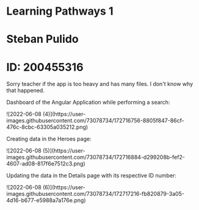 # Learning Pathways 1
# Steban Pulido
# ID: 200455316

<p>
Sorry teacher if the app is too heavy and has many files. I don't know why that happened.
</p>

<p>
Dashboard of the Angular Application while performing a search:
</p>
![2022-06-08 (4)](https://user-images.githubusercontent.com/73078734/172716756-8805f847-86cf-476c-8cbc-63305a035212.png)
<p>
Creating data in the Heroes page:
</p>
![2022-06-08 (5)](https://user-images.githubusercontent.com/73078734/172716884-d299208b-fef2-4607-ad08-817f6e7512c3.png)
<p>
Updating the data in the Details page with its respective ID number:
</p>
![2022-06-08 (6)](https://user-images.githubusercontent.com/73078734/172717216-fb820879-3a05-4d16-b677-e5988a7a176e.png)
